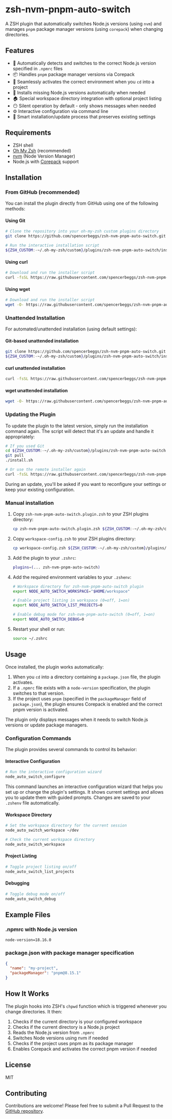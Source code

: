 # zsh-nvm-pnpm-auto-switch

A ZSH plugin that automatically switches Node.js versions (using `nvm`) and manages `pnpm` package manager versions (using `corepack`) when changing directories.

## Features

- 🔄 Automatically detects and switches to the correct Node.js version specified in `.npmrc` files
- 📦 Handles `pnpm` package manager versions via Corepack
- 🚀 Seamlessly activates the correct environment when you `cd` into a project
- 🔧 Installs missing Node.js versions automatically when needed
- 🏠 Special workspace directory integration with optional project listing
- 😶 Silent operation by default - only shows messages when needed
- ⚙️ Interactive configuration via command line
- 🔁 Smart installation/update process that preserves existing settings

## Requirements

- ZSH shell
- [Oh My Zsh](https://ohmyz.sh/) (recommended)
- [nvm](https://github.com/nvm-sh/nvm) (Node Version Manager)
- Node.js with [Corepack](https://nodejs.org/api/corepack.html) support

## Installation

### From GitHub (recommended)

You can install the plugin directly from GitHub using one of the following methods:

#### Using Git

```bash
# Clone the repository into your oh-my-zsh custom plugins directory
git clone https://github.com/spencerbeggs/zsh-nvm-pnpm-auto-switch.git ${ZSH_CUSTOM:-~/.oh-my-zsh/custom}/plugins/zsh-nvm-pnpm-auto-switch

# Run the interactive installation script
${ZSH_CUSTOM:-~/.oh-my-zsh/custom}/plugins/zsh-nvm-pnpm-auto-switch/install.sh
```

#### Using curl

```bash
# Download and run the installer script
curl -fsSL https://raw.githubusercontent.com/spencerbeggs/zsh-nvm-pnpm-auto-switch/main/install-remote.sh | zsh
```

#### Using wget

```bash
# Download and run the installer script
wget -O- https://raw.githubusercontent.com/spencerbeggs/zsh-nvm-pnpm-auto-switch/main/install-remote.sh | zsh
```

### Unattended Installation

For automated/unattended installation (using default settings):

#### Git-based unattended installation

```bash
git clone https://github.com/spencerbeggs/zsh-nvm-pnpm-auto-switch.git ${ZSH_CUSTOM:-~/.oh-my-zsh/custom}/plugins/zsh-nvm-pnpm-auto-switch
${ZSH_CUSTOM:-~/.oh-my-zsh/custom}/plugins/zsh-nvm-pnpm-auto-switch/install.sh --unattended
```

#### curl unattended installation

```bash
curl -fsSL https://raw.githubusercontent.com/spencerbeggs/zsh-nvm-pnpm-auto-switch/main/install-remote.sh | zsh -s -- --unattended
```

#### wget unattended installation

```bash
wget -O- https://raw.githubusercontent.com/spencerbeggs/zsh-nvm-pnpm-auto-switch/main/install-remote.sh | zsh -s -- --unattended
```

### Updating the Plugin

To update the plugin to the latest version, simply run the installation command again. The script will detect that it's an update and handle it appropriately:

```bash
# If you used Git
cd ${ZSH_CUSTOM:-~/.oh-my-zsh/custom}/plugins/zsh-nvm-pnpm-auto-switch
git pull
./install.sh

# Or use the remote installer again
curl -fsSL https://raw.githubusercontent.com/spencerbeggs/zsh-nvm-pnpm-auto-switch/main/install-remote.sh | zsh
```

During an update, you'll be asked if you want to reconfigure your settings or keep your existing configuration.

### Manual installation

1. Copy `zsh-nvm-pnpm-auto-switch.plugin.zsh` to your ZSH plugins directory:
   ```bash
   cp zsh-nvm-pnpm-auto-switch.plugin.zsh ${ZSH_CUSTOM:-~/.oh-my-zsh/custom}/plugins/zsh-nvm-pnpm-auto-switch/
   ```

2. Copy `workspace-config.zsh` to your ZSH plugins directory:
   ```bash
   cp workspace-config.zsh ${ZSH_CUSTOM:-~/.oh-my-zsh/custom}/plugins/zsh-nvm-pnpm-auto-switch/
   ```

3. Add the plugin to your `.zshrc`:
   ```bash
   plugins=(... zsh-nvm-pnpm-auto-switch)
   ```

4. Add the required environment variables to your `.zshenv`:
   ```bash
   # Workspace directory for zsh-nvm-pnpm-auto-switch plugin
   export NODE_AUTO_SWITCH_WORKSPACE="$HOME/workspace"

   # Enable project listing in workspace (0=off, 1=on)
   export NODE_AUTO_SWITCH_LIST_PROJECTS=0

   # Enable debug mode for zsh-nvm-pnpm-auto-switch (0=off, 1=on)
   export NODE_AUTO_SWITCH_DEBUG=0
   ```

5. Restart your shell or run:
   ```bash
   source ~/.zshrc
   ```

## Usage

Once installed, the plugin works automatically:

1. When you `cd` into a directory containing a `package.json` file, the plugin activates.
2. If a `.npmrc` file exists with a `node-version` specification, the plugin switches to that version.
3. If the project uses `pnpm` (specified in the `packageManager` field of `package.json`), the plugin ensures Corepack is enabled and the correct pnpm version is activated.

The plugin only displays messages when it needs to switch Node.js versions or update package managers.

### Configuration Commands

The plugin provides several commands to control its behavior:

#### Interactive Configuration

```bash
# Run the interactive configuration wizard
node_auto_switch_configure
```

This command launches an interactive configuration wizard that helps you set up or change the plugin's settings. It shows current settings and allows you to update them with guided prompts. Changes are saved to your `.zshenv` file automatically.

#### Workspace Directory

```bash
# Set the workspace directory for the current session
node_auto_switch_workspace ~/dev

# Check the current workspace directory
node_auto_switch_workspace
```

#### Project Listing

```bash
# Toggle project listing on/off
node_auto_switch_list_projects
```

#### Debugging

```bash
# Toggle debug mode on/off
node_auto_switch_debug
```

## Example Files

### .npmrc with Node.js version

```
node-version=18.16.0
```

### package.json with package manager specification

```json
{
  "name": "my-project",
  "packageManager": "pnpm@8.15.1"
}
```

## How It Works

The plugin hooks into ZSH's `chpwd` function which is triggered whenever you change directories. It then:

1. Checks if the current directory is your configured workspace
2. Checks if the current directory is a Node.js project
3. Reads the Node.js version from `.npmrc`
4. Switches Node versions using nvm if needed
5. Checks if the project uses pnpm as its package manager
6. Enables Corepack and activates the correct pnpm version if needed

## License

MIT

## Contributing

Contributions are welcome! Please feel free to submit a Pull Request to the [GitHub repository](https://github.com/spencerbeggs/zsh-nvm-pnpm-auto-switch).